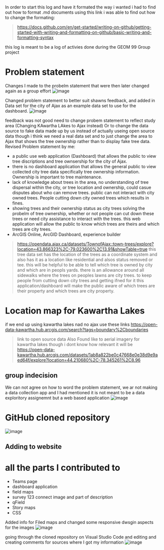 In order to start this log and have it formated the way i wanted i had to find out how to format .md documents using this link i was able to find out how to change the formating:
>https://docs.github.com/en/get-started/writing-on-github/getting-started-with-writing-and-formatting-on-github/basic-writing-and-formatting-syntax

this log is meant to be a log of activies done during the GEOM 99 Group project

# Problem statement
Changes I made to the probelm statement that were then later changed again as a group effort
![image](https://github.com/alicoo510/Geom99TaskList/assets/146375997/19249cd2-41bb-4d6e-8f47-6183c1eeb302)


Changed problem statement to better suit shawns feedback, and added in Data set for the city of Ajax as an example data set to use for the dashboard.
![image](https://github.com/alicoo510/Geom99TaskList/assets/146375997/97bf8fbb-7dac-4e8c-a83a-767eefe3b0da)

feedback was not good need to change probem statement to reflect study area (Changing KAwartha LAkes to Ajax instead)
Or to change the data source to fake data made up by us instead of actually useing open source data though i think we need a real data set and to just change the area to Ajax that shows the tree ownership rather than to display fake tree data.
Revised Problem statement by me:
- a public use web application (Dashboard) that allows the public to view tree discriptions and tree ownsership for the city of Ajax.
- there is no dashboard application that allows the general public to view collected city tree data  specifically tree ownership information. Ownership is important to tree maintenance.
 - lack of knowledge about trees in the area, no understanding of tree dispersal within the city, or tree location and ownership, could casue disputes about who can remove trees. public can not interact with city owned trees. People cutting down city owned trees which results in fines.
- showing trees and their ownership status as city trees solving the probelm of tree ownership, whether or not people can cut down these trees or need city assistance to interact with the trees. this web application will allow the public to know which trees are theirs and which trees are city trees.
- ArcGIS Online, ArcGID Dashboard, experience builder

> https://opendata.ajax.ca/datasets/TownofAjax::town-trees/explore?location=43.866323%2C-79.023600%2C13.91&showTable=true
this tree data set has the location of the trees as a coordinate system and also has it as a location like residential and alsos status removed or tee. this will be helpful to be able to tell which tree is owned by city and which are in peopls yards. there is an allowance around all sidewalks where the trees on peoples lawns are city trees. to keep people from cutting down city trees and getting ifned for it this application/dashboard will make the public aware of which trees are their property and which trees are city property.
# Location map for Kawartha Lakes
if we end up using kawartha lakes nad no ajax use these links
https://open-data-kawartha.hub.arcgis.com/search?tags=boundary%2Cboundaries
>link to open source data
Also Found like to aerial imagery for kawartha lakes though i dont know how relevant it will be
>https://open-data-kawartha.hub.arcgis.com/datasets/1ab8a822be0c47668e0e38d9e9aed64f/explore?location=44.210680%2C-78.345261%2C8.96
## group indecision
We can not agree on how to word the problem statement, we ar not making a data collection app and I had mentioned it is not meant to be a data exploritory assignemnt but a web based application 
![image](https://github.com/alicoo510/Geom99TaskList/assets/146375997/3849e5b1-bf21-4f63-8ffc-be241f4f1e7c)


# GitHub cloned repository 

![image](https://github.com/alicoo510/Geom99TaskList/assets/146375997/74e31f0f-87a8-4581-9b80-395d338e8eea)

## Adding to website
# all the parts I contributed to
- Teams page
- dashboard application
- field maps
- survey 123 connect image and part of description
- qField
- Story maps
- CSS
  
Added info for Filed maps and changed some responsive dwsgin aspects for the images
![image](https://github.com/alicoo510/Geom99TaskList/assets/146375997/51d48d10-f158-4205-9693-bc52f6e93a23)

going through the cloned repository on Visual Studio Code and editing and creating comments for sources where I got my information
![image](https://github.com/alicoo510/Geom99TaskList/assets/146375997/a42dde13-5016-4d32-a6c7-c441c7ffb97f)



